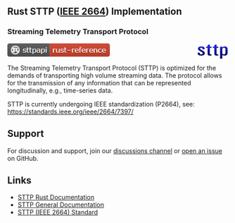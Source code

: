 ## Rust STTP ([IEEE 2664](https://standards.ieee.org/project/2664.html)) Implementation
### Streaming Telemetry Transport Protocol

<!--- Do not make this image location relative, README.md in root is a symbolic reference to one in docs. See CreateReadMeSymLink.cmd for more information. --->
<img align="right" src="assets/sttp.png">

 [![docs](assets/doc-badge.png)](https://sttp.github.io/rustapi)

The Streaming Telemetry Transport Protocol (STTP) is optimized for the demands of transporting high volume streaming data. The protocol allows for the transmission of any information that can be represented longitudinally, e.g., time-series data.

STTP is currently undergoing IEEE standardization (P2664), see: https://standards.ieee.org/ieee/2664/7397/


## Support
For discussion and support, join our [discussions channel](https://github.com/sttp/rustapi/discussions) or [open an issue](https://github.com/sttp/rustapi/issues) on GitHub.

## Links

* [STTP Rust Documentation](https://sttp.github.io/rustapi/)
* [STTP General Documentation](https://sttp.github.io/documentation/)
* [STTP (IEEE 2664) Standard](https://standards.ieee.org/project/2664.html)

